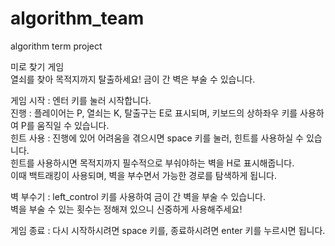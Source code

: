 # algorithm_team
algorithm term project

미로 찾기 게임  
열쇠를 찾아 목적지까지 탈출하세요!
금이 간 벽은 부술 수 있습니다. 

게임 시작 : 엔터 키를 눌러 시작합니다.  
진행 : 플레이어는 P, 열쇠는 K, 탈출구는 E로 표시되며, 키보드의 상하좌우 키를 사용하여 P를 움직일 수 있습니다.  
힌트 사용 : 진행에 있어 어려움을 겪으시면 space 키를 눌러, 힌트를 사용하실 수 있습니다.   
힌트를 사용하시면 목적지까지 필수적으로 부숴야하는 벽을 H로 표시해줍니다.  
이때 백트래킹이 사용되며, 벽을 부수면서 가능한 경로를 탐색하게 됩니다.  
   
벽 부수기 : left_control 키를 사용하여 금이 간 벽을 부술 수 있습니다.  
벽을 부술 수 있는 횟수는 정해져 있으니 신중하게 사용해주세요!    
  
게임 종료 : 다시 시작하시려면 space 키를, 종료하시려면 enter 키를 누르시면 됩니다.  
